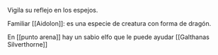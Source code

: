 Vigila su reflejo en los espejos.

Familiar [[Aidolon]]:  es una especie de creatura con forma de dragón.

En [[punto arena]] hay un sabio elfo que le puede ayudar [[Galthanas Silverthorne]]

